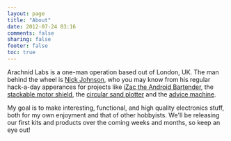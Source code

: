 ```yaml
---
layout: page
title: "About"
date: 2012-07-24 03:16
comments: false
sharing: false
footer: false
toc: true
---
```

Arachnid Labs is a one-man operation based out of London, UK. The man behind the wheel is [Nick Johnson](http://blog.notdot.net/), who you may know from his regular hack-a-day apperances for projects like [iZac the Android Bartender](http://hackaday.com/2011/11/17/kitchen-hacks-an-android-bartender/), the [stackable motor shield](http://hackaday.com/2011/08/17/a-stackable-motor-driver-shield-for-the-arduino/), the [circular sand plotter](http://hackaday.com/2012/04/26/zen-rock-garden-table-uses-magnets-and-sand/) and the [advice machine](http://hackaday.com/2012/09/26/machine-offers-cheap-advice-charges-more-for-something-profound/).

My goal is to make interesting, functional, and high quality electronics stuff, both for my own enjoyment and that of other hobbyists. We'll be releasing our first kits and products over the coming weeks and months, so keep an eye out!